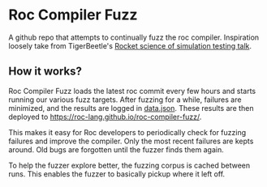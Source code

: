# Roc Compiler Fuzz

A github repo that attempts to continually fuzz the roc compiler.
Inspiration loosely take from TigerBeetle's [Rocket science of simulation testing talk](https://www.hytradboi.com/2025/c222d11a-6f4d-4211-a243-f5b7fafc8d79-rocket-science-of-simulation-testing). 

## How it works?

Roc Compiler Fuzz loads the latest roc commit every few hours and starts running our various fuzz targets.
After fuzzing for a while, failures are minimized, and the results are logged in [data.json](data.json).
These results are then deployed to https://roc-lang.github.io/roc-compiler-fuzz/.

This makes it easy for Roc developers to periodically check for fuzzing failures and improve the compiler.
Only the most recent failures are kepts around. Old bugs are forgotten until the fuzzer finds them again.

To help the fuzzer explore better, the fuzzing corpus is cached between runs.
This enables the fuzzer to basically pickup where it left off.

